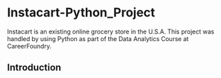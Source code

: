 # Instacart-Python_Project

Instacart is an existing online grocery store in the U.S.A.
This project was handled by using Python as part of the Data Analytics Course at CareerFoundry.

## Introduction 
